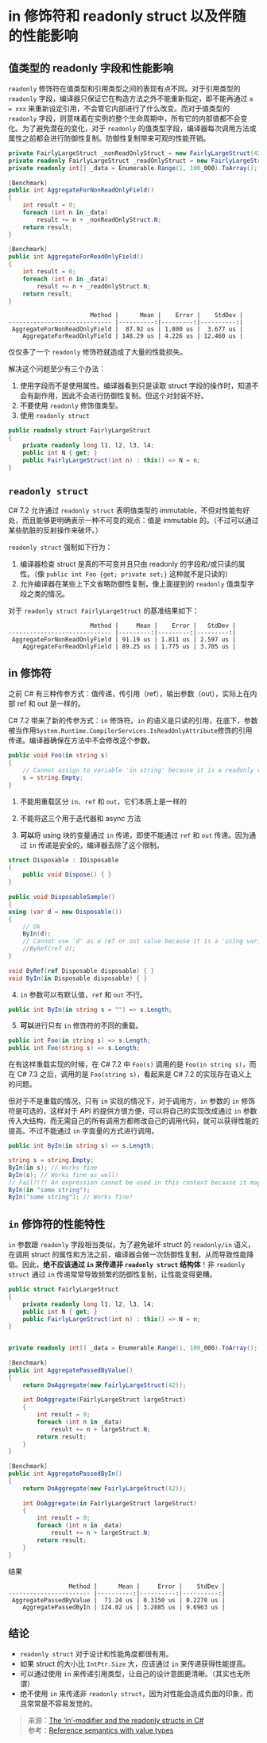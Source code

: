 # in 修饰符和 readonly struct 以及伴随的性能影响

## 值类型的 readonly 字段和性能影响

`readonly` 修饰符在值类型和引用类型之间的表现有点不同。对于引用类型的 `readonly` 字段，编译器只保证它在构造方法之外不能重新指定，即不能再通过 `a = xxx` 来重新设定引用，不会管它内部进行了什么改变。而对于值类型的 `readonly` 字段，则意味着在实例的整个生命周期中，所有它的内部值都不会变化。为了避免潜在的变化，对于 `readonly` 的值类型字段，编译器每次调用方法或属性之前都会进行防御性复制。防御性复制带来可观的性能开销。

```cs
private FairlyLargeStruct _nonReadOnlyStruct = new FairlyLargeStruct(42);
private readonly FairlyLargeStruct _readOnlyStruct = new FairlyLargeStruct(42);
private readonly int[] _data = Enumerable.Range(1, 100_000).ToArray();
        
[Benchmark]
public int AggregateForNonReadOnlyField()
{
    int result = 0;
    foreach (int n in _data)
        result += n + _nonReadOnlyStruct.N;
    return result;
}
 
[Benchmark]
public int AggregateForReadOnlyField()
{
    int result = 0;
    foreach (int n in _data)
        result += n + _readOnlyStruct.N;
    return result;
}
```
```
                       Method |      Mean |    Error |    StdDev |
----------------------------- |----------:|---------:|----------:|
 AggregateForNonReadOnlyField |  87.92 us | 1.800 us |  3.677 us |
    AggregateForReadOnlyField | 148.29 us | 4.226 us | 12.460 us |
```

仅仅多了一个 `readonly` 修饰符就造成了大量的性能损失。  


解决这个问题至少有三个办法：

1. 使用字段而不是使用属性。编译器看到只是读取 struct 字段的操作时，知道不会有副作用，因此不会进行防御性复制。但这个对封装不好。  
2. 不要使用 `readonly` 修饰值类型。  
3. 使用 `readonly struct`

```cs
public readonly struct FairlyLargeStruct
{
    private readonly long l1, l2, l3, l4;
    public int N { get; }
    public FairlyLargeStruct(int n) : this() => N = n;
}
```

## `readonly struct`

C# 7.2 允许通过 `readonly struct` 表明值类型的 immutable，不但对性能有好处，而且能够更明确表示一种不可变的观点：值是 immutable 的。（不过可以通过某些肮脏的反射操作来破坏。）

`readonly struct` 强制如下行为：
1. 编译器检查 struct 是真的不可变并且只由 readonly 的字段和/或只读的属性。（像 `public int Foo {get; private set;}` 这种就不是只读的）  
2. 允许编译器在某些上下文省略防御性复制，像上面提到的 `readonly` 值类型字段之类的情况。

对于 `readonly struct FairlyLargeStruct` 的基准结果如下：

```
                       Method |     Mean |    Error |   StdDev |
----------------------------- |---------:|---------:|---------:|
 AggregateForNonReadOnlyField | 91.19 us | 1.811 us | 2.597 us |
    AggregateForReadOnlyField | 89.25 us | 1.775 us | 3.705 us |
```

## in 修饰符

之前 C# 有三种传参方式：值传递，传引用（ref），输出参数（out），实际上在内部 ref 和 out 是一样的。

C# 7.2 带来了新的传参方式：`in` 修饰符。`in` 的语义是只读的引用，在底下，参数被当作用`System.Runtime.CompilerServices.IsReadOnlyAttribute`修饰的引用传递。编译器确保在方法中不会修改这个参数。

```cs
public void Foo(in string s)
{
    // Cannot assign to variable 'in string' because it is a readonly variable
    s = string.Empty;
}
```

1. 不能用重载区分 `in`、`ref` 和 `out`，它们本质上是一样的

2. 不能将这三个用于迭代器和 async 方法

3. **可以**将 using 块的变量通过 `in` 传递，即使不能通过 `ref` 和 `out` 传递。因为通过 `in` 传递是安全的，编译器去除了这个限制。

```cs
struct Disposable : IDisposable
{
    public void Dispose() { }
}
 
public void DisposableSample()
{
using (var d = new Disposable())
{
    // Ok
    ByIn(d);
    // Cannot use 'd' as a ref or out value because it is a 'using variable'
    //ByRef(ref d);
}
 
void ByRef(ref Disposable disposable) { }
void ByIn(in Disposable disposable) { }
```

4. `in` 参数可以有默认值，`ref` 和 `out` 不行。

```cs
public int ByIn(in string s = "") => s.Length;
```

5. **可以**进行只有 `in` 修饰符的不同的重载。

```cs
public int Foo(in string s) => s.Length;
public int Foo(string s) => s.Length;
```

在有这样重载实现的时候，在 C# 7.2 中 `Foo(s)` 调用的是 `Foo(in string s)`，而在 C# 7.3 之后，调用的是 `Foo(string s)`，看起来是 C# 7.2 的实现存在语义上的问题。

但对于不是重载的情况，只有 `in` 实现的情况下，对于调用方，`in` 参数的 `in` 修饰符是可选的，这样对于 API 的提供方很方便，可以将自己的实现改成通过 `in` 参数传入大结构，而无需自己的所有调用方都修改自己的调用代码，就可以获得性能的提高。不过不能通过 `in` 字面量的方式进行调用。

```cs
public int ByIn(in string s) => s.Length;

string s = string.Empty;
ByIn(in s); // Works fine
ByIn(s); // Works fine as well!
// Fail?!?! An expression cannot be used in this context because it may not be passed or returned by reference
ByIn(in "some string");
ByIn("some string"); // Works fine!
```

## `in` 修饰符的性能特性

`in` 参数跟 `readonly` 字段相当类似，为了避免破坏 struct 的 `readonly/in` 语义，在调用 struct 的属性和方法之前，编译器会做一次防御性复制，从而导致性能降低。因此，**绝不应该通过 `in` 来传递非 `readonly struct` 结构体**！非 `readonly struct` 通过 `in` 传递常常导致频繁的防御性复制，让性能变得更糟。

```cs
public struct FairlyLargeStruct
{
    private readonly long l1, l2, l3, l4;
    public int N { get; }
    public FairlyLargeStruct(int n) : this() => N = n;
}
 

private readonly int[] _data = Enumerable.Range(1, 100_000).ToArray();
 
[Benchmark]
public int AggregatePassedByValue()
{
    return DoAggregate(new FairlyLargeStruct(42));
 
    int DoAggregate(FairlyLargeStruct largeStruct)
    {
        int result = 0;
        foreach (int n in _data)
            result += n + largeStruct.N;
        return result;
    }
}
 
[Benchmark]
public int AggregatePassedByIn()
{
    return DoAggregate(new FairlyLargeStruct(42));
 
    int DoAggregate(in FairlyLargeStruct largeStruct)
    {
        int result = 0;
        foreach (int n in _data)
            result += n + largeStruct.N;
        return result;
    }
}
```
结果

```
                 Method |      Mean |     Error |    StdDev |
----------------------- |----------:|----------:|----------:|
 AggregatePassedByValue |  71.24 us | 0.3150 us | 0.2278 us |
    AggregatePassedByIn | 124.02 us | 3.2885 us | 9.6963 us |
```

## 结论

* `readonly struct` 对于设计和性能角度都很有用。
* 如果 struct 的大小比 `IntPtr.Size` 大，应该通过 `in` 来传递获得性能提高。
* 可以通过使用 `in` 来传递引用类型，让自己的设计意图更清晰。（其实也无所谓）
* 绝不使用 `in` 来传递非 `readonly struct`，因为对性能会造成负面的印象，而且常常是不容易发觉的。

> 来源：[The ‘in’-modifier and the readonly structs in C#](https://blogs.msdn.microsoft.com/seteplia/2018/03/07/the-in-modifier-and-the-readonly-structs-in-c/)  
> 参考：[Reference semantics with value types](https://docs.microsoft.com/en-us/dotnet/csharp/reference-semantics-with-value-types)
